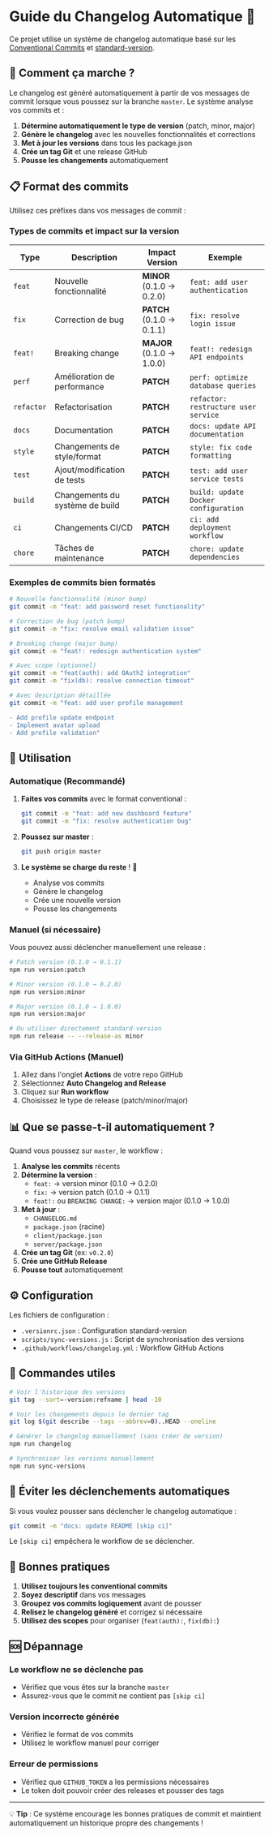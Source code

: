 # Guide du Changelog Automatique 📝

Ce projet utilise un système de changelog automatique basé sur les [Conventional Commits](https://conventionalcommits.org/) et [standard-version](https://github.com/conventional-changelog/standard-version).

## 🎯 Comment ça marche ?

Le changelog est généré automatiquement à partir de vos messages de commit lorsque vous poussez sur la branche `master`. Le système analyse vos commits et :

1. **Détermine automatiquement le type de version** (patch, minor, major)
2. **Génère le changelog** avec les nouvelles fonctionnalités et corrections
3. **Met à jour les versions** dans tous les package.json
4. **Crée un tag Git** et une release GitHub
5. **Pousse les changements** automatiquement

## 📋 Format des commits

Utilisez ces préfixes dans vos messages de commit :

### Types de commits et impact sur la version

| Type | Description | Impact Version | Exemple |
|------|-------------|----------------|---------|
| `feat` | Nouvelle fonctionnalité | **MINOR** (0.1.0 → 0.2.0) | `feat: add user authentication` |
| `fix` | Correction de bug | **PATCH** (0.1.0 → 0.1.1) | `fix: resolve login issue` |
| `feat!` | Breaking change | **MAJOR** (0.1.0 → 1.0.0) | `feat!: redesign API endpoints` |
| `perf` | Amélioration de performance | **PATCH** | `perf: optimize database queries` |
| `refactor` | Refactorisation | **PATCH** | `refactor: restructure user service` |
| `docs` | Documentation | **PATCH** | `docs: update API documentation` |
| `style` | Changements de style/format | **PATCH** | `style: fix code formatting` |
| `test` | Ajout/modification de tests | **PATCH** | `test: add user service tests` |
| `build` | Changements du système de build | **PATCH** | `build: update Docker configuration` |
| `ci` | Changements CI/CD | **PATCH** | `ci: add deployment workflow` |
| `chore` | Tâches de maintenance | **PATCH** | `chore: update dependencies` |

### Exemples de commits bien formatés

```bash
# Nouvelle fonctionnalité (minor bump)
git commit -m "feat: add password reset functionality"

# Correction de bug (patch bump)
git commit -m "fix: resolve email validation issue"

# Breaking change (major bump)
git commit -m "feat!: redesign authentication system"

# Avec scope (optionnel)
git commit -m "feat(auth): add OAuth2 integration"
git commit -m "fix(db): resolve connection timeout"

# Avec description détaillée
git commit -m "feat: add user profile management

- Add profile update endpoint
- Implement avatar upload
- Add profile validation"
```

## 🚀 Utilisation

### Automatique (Recommandé)

1. **Faites vos commits** avec le format conventional :
   ```bash
   git commit -m "feat: add new dashboard feature"
   git commit -m "fix: resolve authentication bug"
   ```

2. **Poussez sur master** :
   ```bash
   git push origin master
   ```

3. **Le système se charge du reste** ! 🎉
   - Analyse vos commits
   - Génère le changelog
   - Crée une nouvelle version
   - Pousse les changements

### Manuel (si nécessaire)

Vous pouvez aussi déclencher manuellement une release :

```bash
# Patch version (0.1.0 → 0.1.1)
npm run version:patch

# Minor version (0.1.0 → 0.2.0)
npm run version:minor

# Major version (0.1.0 → 1.0.0)
npm run version:major

# Ou utiliser directement standard-version
npm run release -- --release-as minor
```

### Via GitHub Actions (Manuel)

1. Allez dans l'onglet **Actions** de votre repo GitHub
2. Sélectionnez **Auto Changelog and Release**
3. Cliquez sur **Run workflow**
4. Choisissez le type de release (patch/minor/major)

## 📊 Que se passe-t-il automatiquement ?

Quand vous poussez sur `master`, le workflow :

1. **Analyse les commits** récents
2. **Détermine la version** :
   - `feat:` → version minor (0.1.0 → 0.2.0)
   - `fix:` → version patch (0.1.0 → 0.1.1)
   - `feat!:` ou `BREAKING CHANGE:` → version major (0.1.0 → 1.0.0)
3. **Met à jour** :
   - `CHANGELOG.md`
   - `package.json` (racine)
   - `client/package.json`
   - `server/package.json`
4. **Crée un tag Git** (ex: `v0.2.0`)
5. **Crée une GitHub Release**
6. **Pousse tout** automatiquement

## ⚙️ Configuration

Les fichiers de configuration :

- `.versionrc.json` : Configuration standard-version
- `scripts/sync-versions.js` : Script de synchronisation des versions
- `.github/workflows/changelog.yml` : Workflow GitHub Actions

## 🔧 Commandes utiles

```bash
# Voir l'historique des versions
git tag --sort=-version:refname | head -10

# Voir les changements depuis le dernier tag
git log $(git describe --tags --abbrev=0)..HEAD --oneline

# Générer le changelog manuellement (sans créer de version)
npm run changelog

# Synchroniser les versions manuellement
npm run sync-versions
```

## 🚫 Éviter les déclenchements automatiques

Si vous voulez pousser sans déclencher le changelog automatique :

```bash
git commit -m "docs: update README [skip ci]"
```

Le `[skip ci]` empêchera le workflow de se déclencher.

## 📝 Bonnes pratiques

1. **Utilisez toujours les conventional commits**
2. **Soyez descriptif** dans vos messages
3. **Groupez vos commits logiquement** avant de pousser
4. **Relisez le changelog généré** et corrigez si nécessaire
5. **Utilisez des scopes** pour organiser (`feat(auth):`, `fix(db):`)

## 🆘 Dépannage

### Le workflow ne se déclenche pas
- Vérifiez que vous êtes sur la branche `master`
- Assurez-vous que le commit ne contient pas `[skip ci]`

### Version incorrecte générée
- Vérifiez le format de vos commits
- Utilisez le workflow manuel pour corriger

### Erreur de permissions
- Vérifiez que `GITHUB_TOKEN` a les permissions nécessaires
- Le token doit pouvoir créer des releases et pousser des tags

---

💡 **Tip** : Ce système encourage les bonnes pratiques de commit et maintient automatiquement un historique propre des changements ! 